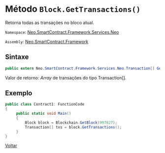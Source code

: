 # Método `Block.GetTransactions()`

Retorna todas as transações no bloco atual.

`Namespace`: [Neo.SmartContract.Framework.Services.Neo](../../neo.md)

`Assembly`: [Neo.SmartContract.Framework](../../../dotnet.md)


## Sintaxe

```c#
public extern Neo.SmartContract.Framework.Services.Neo.Transaction[] GetTransactions()
```

Valor de retorno: *Array* de transações do tipo Transaction[].

## Exemplo

```c#
public class Contract1: FunctionCode
{
     public static void Main()
     {
         Block block = Blockchain.GetBlock(997027);
         Transaction[] txs = block.GetTransactions();
     }
}
```



[Voltar](../Block.md)
